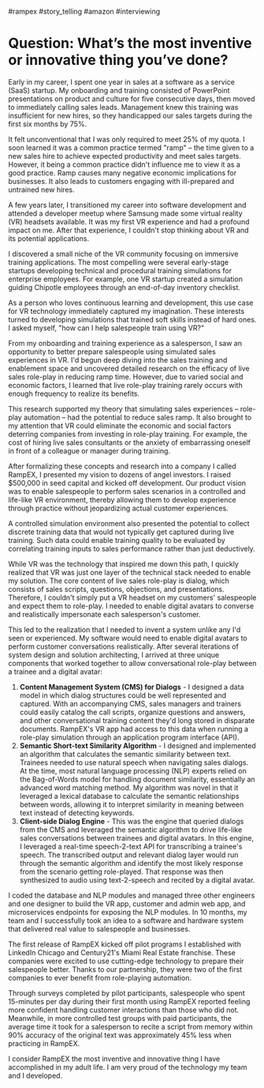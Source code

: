 #rampex #story_telling #amazon #interviewing 

# Question: What’s the most inventive or innovative thing you’ve done?

Early in my career, I spent one year in sales at a software as a service (SaaS) startup. My onboarding and training consisted of PowerPoint presentations on product and culture for five consecutive days, then moved to immediately calling sales leads. Management knew this training was insufficient for new hires, so they handicapped our sales targets during the first six months by 75%.

It felt unconventional that I was only required to meet 25% of my quota. I soon learned it was a common practice termed "ramp" – the time given to a new sales hire to achieve expected productivity and meet sales targets. However, it being a common practice didn't influence me to view it as a good practice. Ramp causes many negative economic implications for businesses. It also leads to customers engaging with ill-prepared and untrained new hires.

A few years later, I transitioned my career into software development and attended a developer meetup where Samsung made some virtual reality (VR) headsets available. It was my first VR experience and had a profound impact on me. After that experience, I couldn't stop thinking about VR and its potential applications.

I discovered a small niche of the VR community focusing on immersive training applications. The most compelling were several early-stage startups developing technical and procedural training simulations for enterprise employees. For example, one VR startup created a simulation guiding Chipotle employees through an end-of-day inventory checklist.

As a person who loves continuous learning and development, this use case for VR technology immediately captured my imagination. These interests turned to developing simulations that trained soft skills instead of hard ones. I asked myself, "how can I help salespeople train using VR?"

From my onboarding and training experience as a salesperson, I saw an opportunity to better prepare salespeople using simulated sales experiences in VR. I'd begun deep diving into the sales training and enablement space and uncovered detailed research on the efficacy of live sales role-play in reducing ramp time. However, due to varied social and economic factors, I learned that live role-play training rarely occurs with enough frequency to realize its benefits.

This research supported my theory that simulating sales experiences – role-play automation – had the potential to reduce sales ramp. It also brought to my attention that VR could eliminate the economic and social factors deterring companies from investing in role-play training. For example, the cost of hiring live sales consultants or the anxiety of embarrassing oneself in front of a colleague or manager during training.

After formalizing these concepts and research into a company I called RampEX, I presented my vision to dozens of angel investors. I raised $500,000 in seed capital and kicked off development. Our product vision was to enable salespeople to perform sales scenarios in a controlled and life-like VR environment, thereby allowing them to develop experience through practice without jeopardizing actual customer experiences.

A controlled simulation environment also presented the potential to collect discrete training data that would not typically get captured during live training. Such data could enable training quality to be evaluated by correlating training inputs to sales performance rather than just deductively.

While VR was the technology that inspired me down this path, I quickly realized that VR was just one layer of the technical stack needed to enable my solution. The core content of live sales role-play is dialog, which consists of sales scripts, questions, objections, and presentations. Therefore, I couldn't simply put a VR headset on my customers' salespeople and expect them to role-play. I needed to enable digital avatars to converse and realistically impersonate each salesperson's customer.

This led to the realization that I needed to invent a system unlike any I'd seen or experienced. My software would need to enable digital avatars to perform customer conversations realistically. After several iterations of system design and solution architecting, I arrived at three unique components that worked together to allow conversational role-play between a trainee and a digital avatar:

1. **Content Management System (CMS) for Dialogs** - I designed a data model in which dialog structures could be well represented and captured. With an accompanying CMS, sales managers and trainers could easily catalog the call scripts, organize questions and answers, and other conversational training content they'd long stored in disparate documents. RampEX's VR app had access to this data when running a role-play simulation through an application program interface (API).
2. **Semantic Short-text Similarity Algorithm** - I designed and implemented an algorithm that calculates the semantic similarity between text. Trainees needed to use natural speech when navigating sales dialogs. At the time, most natural language processing (NLP) experts relied on the Bag-of-Words model for handling document similarity, essentially an advanced word matching method. My algorithm was novel in that it leveraged a lexical database to calculate the semantic relationships between words, allowing it to interpret similarity in meaning between text instead of detecting keywords.
3. **Client-side Dialog Engine** - This was the engine that queried dialogs from the CMS and leveraged the semantic algorithm to drive life-like sales conversations between trainees and digital avatars. In this engine, I leveraged a real-time speech-2-text API for transcribing a trainee's speech. The transcribed output and relevant dialog layer would run through the semantic algorithm and identify the most likely response from the scenario getting role-played. That response was then synthesized to audio using text-2-speech and recited by a digital avatar.

I coded the database and NLP modules and managed three other engineers and one designer to build the VR app, customer and admin web app, and microservices endpoints for exposing the NLP modules. In 10 months, my team and I successfully took an idea to a software and hardware system that delivered real value to salespeople and businesses.

The first release of RampEX kicked off pilot programs I established with LinkedIn Chicago and Century21's Miami Real Estate franchise. These companies were excited to use cutting-edge technology to prepare their salespeople better. Thanks to our partnership, they were two of the first companies to ever benefit from role-playing automation.

Through surveys completed by pilot participants, salespeople who spent 15-minutes per day during their first month using RampEX reported feeling more confident handling customer interactions than those who did not. Meanwhile, in more controlled test groups with paid participants, the average time it took for a salesperson to recite a script from memory within 90% accuracy of the original text was approximately 45% less when practicing in RampEX.

I consider RampEX the most inventive and innovative thing I have accomplished in my adult life. I am very proud of the technology my team and I developed.